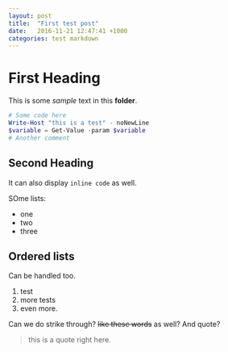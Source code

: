 ```yaml
---
layout: post
title:  "First test post"
date:   2016-11-21 12:47:41 +1000
categories: test markdown
---
```


# First Heading
This is some *sample* text in this **folder**.
``` powershell
# Some code here
Write-Host "this is a test" - noNewLine
$variable = Get-Value -param $variable
# Another comment
```
## Second Heading 
It can also display `inline code` as well.

SOme lists:

* one
* two
* three

## Ordered lists
Can be handled too.
1. test
2. more tests
3. even more.

Can we do strike through? ~~like these words~~ as well?
And quote?
> this is a quote right here.


